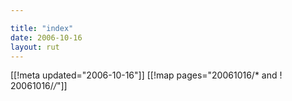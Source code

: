 ```yaml
---

title: "index"
date: 2006-10-16
layout: rut
---
```


[[!meta updated="2006-10-16"]]
[[!map pages="20061016/* and ! 20061016/*/*"]]
